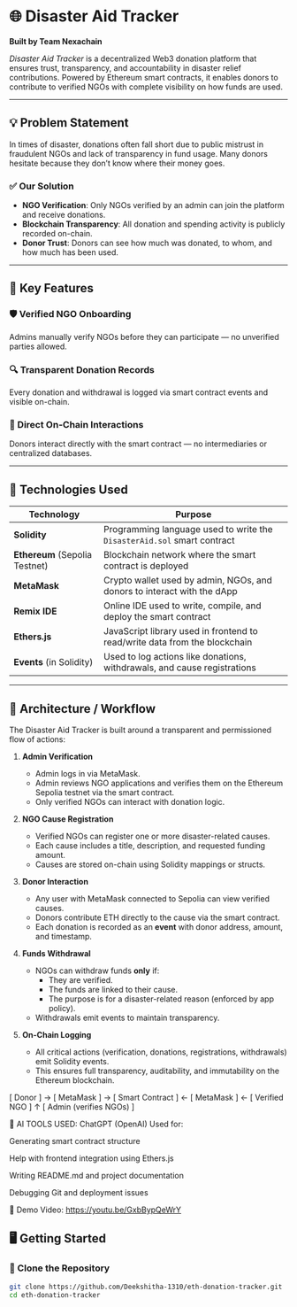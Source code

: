 # 🌐 Disaster Aid Tracker

**Built by Team Nexachain**

_Disaster Aid Tracker_ is a decentralized Web3 donation platform that ensures trust, transparency, and accountability in disaster relief contributions. Powered by Ethereum smart contracts, it enables donors to contribute to verified NGOs with complete visibility on how funds are used.

---

## 💡 Problem Statement

In times of disaster, donations often fall short due to public mistrust in fraudulent NGOs and lack of transparency in fund usage. Many donors hesitate because they don’t know where their money goes.

### ✅ Our Solution

- **NGO Verification**: Only NGOs verified by an admin can join the platform and receive donations.
- **Blockchain Transparency**: All donation and spending activity is publicly recorded on-chain.
- **Donor Trust**: Donors can see how much was donated, to whom, and how much has been used.

---

## 🚀 Key Features

### 🛡️ Verified NGO Onboarding  
Admins manually verify NGOs before they can participate — no unverified parties allowed.

### 🔍 Transparent Donation Records  
Every donation and withdrawal is logged via smart contract events and visible on-chain.

### 🔗 Direct On-Chain Interactions  
Donors interact directly with the smart contract — no intermediaries or centralized databases.

---

## 🧰 Technologies Used

| Technology                     | Purpose                                                                    |
| ------------------------------ | -------------------------------------------------------------------------- |
| **Solidity**                   | Programming language used to write the `DisasterAid.sol` smart contract    |
| **Ethereum** (Sepolia Testnet) | Blockchain network where the smart contract is deployed                    |
| **MetaMask**                   | Crypto wallet used by admin, NGOs, and donors to interact with the dApp    |
| **Remix IDE**                  | Online IDE used to write, compile, and deploy the smart contract           |
| **Ethers.js**                  | JavaScript library used in frontend to read/write data from the blockchain |
| **Events** (in Solidity)       | Used to log actions like donations, withdrawals, and cause registrations   |

---

## 🧱 Architecture / Workflow

The Disaster Aid Tracker is built around a transparent and permissioned flow of actions:

1. **Admin Verification**
   - Admin logs in via MetaMask.
   - Admin reviews NGO applications and verifies them on the Ethereum Sepolia testnet via the smart contract.
   - Only verified NGOs can interact with donation logic.

2. **NGO Cause Registration**
   - Verified NGOs can register one or more disaster-related causes.
   - Each cause includes a title, description, and requested funding amount.
   - Causes are stored on-chain using Solidity mappings or structs.

3. **Donor Interaction**
   - Any user with MetaMask connected to Sepolia can view verified causes.
   - Donors contribute ETH directly to the cause via the smart contract.
   - Each donation is recorded as an **event** with donor address, amount, and timestamp.

4. **Funds Withdrawal**
   - NGOs can withdraw funds **only** if:
     - They are verified.
     - The funds are linked to their cause.
     - The purpose is for a disaster-related reason (enforced by app policy).
   - Withdrawals emit events to maintain transparency.

5. **On-Chain Logging**
   - All critical actions (verification, donations, registrations, withdrawals) emit Solidity events.
   - This ensures full transparency, auditability, and immutability on the Ethereum blockchain.


[ Donor ] → [ MetaMask ] → [ Smart Contract ] ← [ MetaMask ] ← [ Verified NGO ]
                                             ↑
                                            [ Admin (verifies NGOs) ]


🧠 AI TOOLS USED:
ChatGPT (OpenAI)
Used for:

Generating smart contract structure

Help with frontend integration using Ethers.js

Writing README.md and project documentation

Debugging Git and deployment issues


🎥 Demo Video:
https://youtu.be/GxbBypQeWrY


## 🖥️ Getting Started

### 📁 Clone the Repository

```bash
git clone https://github.com/Deekshitha-1310/eth-donation-tracker.git
cd eth-donation-tracker





